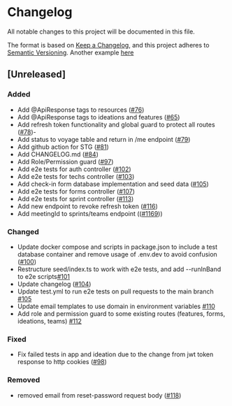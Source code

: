 # Changelog

All notable changes to this project will be documented in this file.

The format is based on [Keep a Changelog](https://keepachangelog.com/en/1.0.0/),
and this project adheres to [Semantic Versioning](https://semver.org/spec/v2.0.0.html).
Another example [here](https://co-pilot.dev/changelog)

## [Unreleased]

### Added

-   Add @ApiResponse tags to resources ([#76](https://github.com/chingu-x/chingu-dashboard-be/pull/76))
-   Add @ApiResponse tags to ideations and features ([#65](https://github.com/chingu-x/chingu-dashboard-be/pull/77))
-   Add refresh token functionality and global guard to protect all
    routes ([#78](https://github.com/chingu-x/chingu-dashboard-be/pull/78))-
-   Add status to voyage table and return in /me endpoint ([#79](https://github.com/chingu-x/chingu-dashboard-be/pull/79))
-   Add github action for STG ([#81](https://github.com/chingu-x/chingu-dashboard-be/pull/81))
-   Add CHANGELOG.md ([#84](https://github.com/chingu-x/chingu-dashboard-be/pull/84))
-   Add Role/Permission guard ([#97](https://github.com/chingu-x/chingu-dashboard-be/pull/97))
-   Add e2e tests for auth controller ([#102](https://github.com/chingu-x/chingu-dashboard-be/pull/102))
-   Add e2e tests for techs controller ([#103](https://github.com/chingu-x/chingu-dashboard-be/pull/103))
-   Add check-in form database implementation and seed
    data ([#105](https://github.com/chingu-x/chingu-dashboard-be/pull/105))
-   Add e2e tests for forms controller ([#107](https://github.com/chingu-x/chingu-dashboard-be/pull/107))
-   Add e2e tests for sprint controller ([#113](https://github.com/chingu-x/chingu-dashboard-be/pull/113))
-   Add new endpoint to revoke refresh token ([#116](https://github.com/chingu-x/chingu-dashboard-be/pull/116))
-   Add meetingId to sprints/teams endpoint (([#1169](https://github.com/chingu-x/chingu-dashboard-be/pull/119)))

### Changed

-   Update docker compose and scripts in package.json to include a test database container and remove usage of .env.dev to
    avoid confusion ([#100](https://github.com/chingu-x/chingu-dashboard-be/pull/100))
-   Restructure seed/index.ts to work with e2e tests, and add --runInBand to e2e
    scripts[#101](https://github.com/chingu-x/chingu-dashboard-be/pull/101)
-   Update changelog ([#104](https://github.com/chingu-x/chingu-dashboard-be/pull/104))
-   Update test.yml to run e2e tests on pull requests to the main
    branch [#105](https://github.com/chingu-x/chingu-dashboard-be/pull/105)
-   Update email templates to use domain in environment
    variables [#110](https://github.com/chingu-x/chingu-dashboard-be/pull/110)
-   Add role and permission guard to some existing routes (features, forms, ideations, teams) [#112](https://github.com/chingu-x/chingu-dashboard-be/pull/112)

### Fixed

-   Fix failed tests in app and ideation due to the change from jwt token response to http
    cookies ([#98](https://github.com/chingu-x/chingu-dashboard-be/pull/98))

### Removed

-   removed email from reset-password request body ([#118](https://github.com/chingu-x/chingu-dashboard-be/pull/118))

